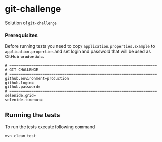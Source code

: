 # git-challenge

Solution of `git-challenge`

### Prerequisites

Before running tests you need to copy `application.properties.example` to `application.properties` and set login and password that will be used as GitHub credentials.

```
# ===================================================================
# GIT CHALLENGE
# ===================================================================
github.environment=production
github.login=
github.password=
# ===================================================================
selenide.grid=
selenide.timeout=
```

## Running the tests

To run the tests execute following command

```
mvn clean test
```
